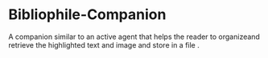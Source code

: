 # Bibliophile-Companion
A companion similar to an active agent that helps the reader to organizeand retrieve the highlighted text and image and store in a file .
